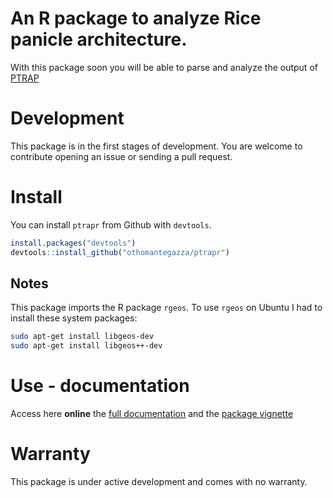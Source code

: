 # An R package to analyze Rice panicle architecture.

With this package soon you will be able to parse and analyze the output of [PTRAP](https://bioinfo.ird.fr/index.php/resources/49-uncategorised/102-p-trap)

# Development

This package is in the first stages of development. You are welcome to contribute opening an issue or sending a pull request.

# Install

You can install `ptrapr` from Github with `devtools`.

```r
install.packages("devtools")
devtools::install_github("othomantegazza/ptrapr")
```

## Notes

This package imports the R package `rgeos`. To use `rgeos` on Ubuntu I had to install these system packages:

```sh
sudo apt-get install libgeos-dev
sudo apt-get install libgeos++-dev 
```

# Use - documentation

Access here **online** the [full documentation](https://othomantegazza.github.io/ptrapr/) and the [package vignette](https://othomantegazza.github.io/fluidgr/articles/)

# Warranty

This package is under active development and comes with no warranty.
